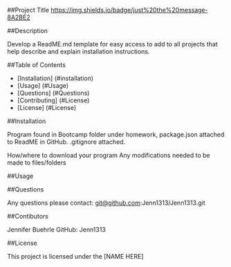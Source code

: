 ##Project Title
https://img.shields.io/badge/just%20the%20message-8A2BE2

##Description

Develop a ReadME.md template for easy access to add to all projects that help describe and explain installation instructions.

##Table of Contents
- [Installation] (#installation)
- [Usage] (#Usage)
- [Questions] (#Questions)
- [Contributing] (#License)
- [License] (#License)

##Installation

Program found in Bootcamp folder under homework, package.json attached to ReadME in GitHub. 
.gitignore attached.

How/where to download your program
Any modifications needed to be made to files/folders

##Usage


##Questions

Any questions please contact:
git@github.com:Jenn1313/Jenn1313.git

##Contibutors

Jennifer Buehrle
GitHub: Jenn1313

##License

This project is licensed under the [NAME HERE] 

